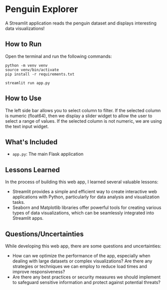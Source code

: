 # Penguin Explorer

A Streamlit application reads the penguin dataset and displays interesting data visualizations!


## How to Run

Open the terminal and run the following commands:

```
python -m venv venv
source venv/bin/activate
pip install -r requirements.txt

streamlit run app.py
```

## How to Use

The left side bar allows you to select column to filter. 
If the selected column is numeric (float64), then we display a slider widget to allow the user to select a range of values. If the selected column is not numeric, we are using the text input widget.

## What's Included

- `app.py`: The main Flask application

## Lessons Learned

In the process of building this web app, I learned several valuable lessons:

- Streamlit provides a simple and efficient way to create interactive web applications with Python, particularly for data analysis and visualization tasks.
- Seaborn and Matplotlib libraries offer powerful tools for creating various types of data visualizations, which can be seamlessly integrated into Streamlit apps.

## Questions/Uncertainties

While developing this web app, there are some questions and uncertainties:

- How can we optimize the performance of the app, especially when dealing with large datasets or complex visualizations? Are there any strategies or techniques we can employ to reduce load times and improve responsiveness?
- Are there any best practices or security measures we should implement to safeguard sensitive information and protect against potential threats?
